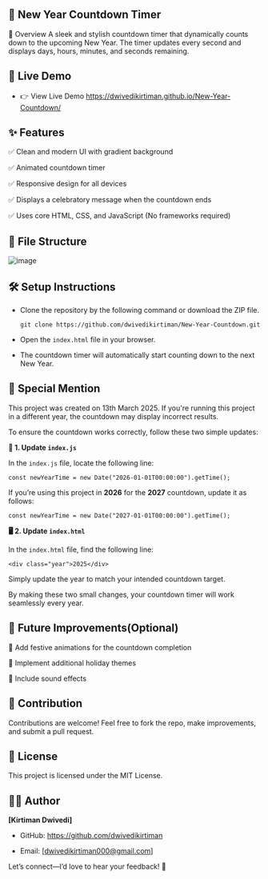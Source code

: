 ## 🎯 New Year Countdown Timer

📄 Overview
A sleek and stylish countdown timer that dynamically counts down to the upcoming New Year. The timer updates every second and displays days, hours, minutes, and seconds remaining.

## 📲 Live Demo

- 👉 View Live Demo       https://dwivedikirtiman.github.io/New-Year-Countdown/

  
## ✨ Features
✅ Clean and modern UI with gradient background

✅ Animated countdown timer

✅ Responsive design for all devices

✅ Displays a celebratory message when the countdown ends

✅ Uses core HTML, CSS, and JavaScript (No frameworks required)

## 📂 File Structure

![image](https://github.com/user-attachments/assets/3d3aeaf7-b20c-462a-afd4-6b92d7589708)

## 🛠️ Setup Instructions
- Clone the repository by the following command or download the ZIP file.

   ```git clone https://github.com/dwivedikirtiman/New-Year-Countdown.git```

- Open the ```index.html``` file in your browser.

- The countdown timer will automatically start counting down to the next New Year.

## 📝 Special Mention
This project was created on 13th March 2025. If you're running this project in a different year, the countdown may display incorrect results.

To ensure the countdown works correctly, follow these two simple updates:

**🔧 1. Update ```index.js```**

In the ```index.js``` file, locate the following line:

```const newYearTime = new Date("2026-01-01T00:00:00").getTime();```

If you’re using this project in **2026** for the **2027** countdown, update it as follows:

```const newYearTime = new Date("2027-01-01T00:00:00").getTime();```

**🖥️ 2. Update ```index.html```**

In the ```index.html``` file, find the following line:

```<div class="year">2025</div>```

Simply update the year to match your intended countdown target.

By making these two small changes, your countdown timer will work seamlessly every year. 


## 🚀 Future Improvements(Optional)

🔹 Add festive animations for the countdown completion

🔹 Implement additional holiday themes

🔹 Include sound effects

## 🤝 Contribution
Contributions are welcome! Feel free to fork the repo, make improvements, and submit a pull request.

## 📜 License
This project is licensed under the MIT License.

## 👨‍💻 Author

**[Kirtiman Dwivedi]**

- GitHub: https://github.com/dwivedikirtiman

- Email: [dwivedikirtiman000@gmail.com]

Let’s connect—I’d love to hear your feedback! 🚀
